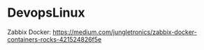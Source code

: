# DevopsLinux
Zabbix Docker: https://medium.com/jungletronics/zabbix-docker-containers-rocks-421524826f5e
